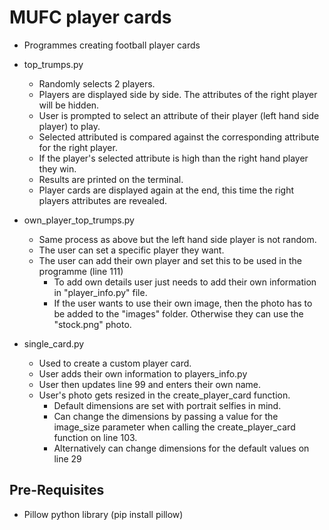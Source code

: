 # MUFC player cards
- Programmes creating football player cards

- top_trumps.py
    - Randomly selects 2 players. 
    - Players are displayed side by side. The attributes of the right player will be hidden.
    - User is prompted to select an attribute of their player (left hand side player) to play.
    - Selected attributed is compared against the corresponding attribute for the right player.
    - If the player's selected attribute is high than the right hand player they win. 
    - Results are printed on the terminal.
    - Player cards are displayed again at the end, this time the right players attributes are revealed. 

- own_player_top_trumps.py
    - Same process as above but the left hand side player is not random. 
    - The user can set a specific player they want. 
    - The user can add their own player and set this to be used in the programme (line 111)
        - To add own details user just needs to add their own information in "player_info.py" file.
        - If the user wants to use their own image, then the photo has to be added to the "images" folder. Otherwise they can use the "stock.png" photo.

- single_card.py
    - Used to create a custom player card. 
    - User adds their own information to players_info.py
    - User then updates line 99 and enters their own name. 
    - User's photo gets resized in the create_player_card function. 
        - Default dimensions are set with portrait selfies in mind. 
        - Can change the dimensions by passing a value for the image_size parameter when calling the create_player_card function on line 103. 
        - Alternatively can change dimensions for the default values on line 29

## Pre-Requisites
- Pillow python library (pip install pillow)
